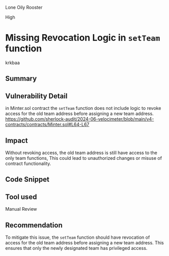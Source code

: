 Lone Oily Rooster

High

# Missing Revocation Logic in  `setTeam` function

krkbaa
## Summary

## Vulnerability Detail
in Minter.sol contract the `setTeam` function does not include logic to revoke access for the old team address before assigning a new team address.
https://github.com/sherlock-audit/2024-06-velocimeter/blob/main/v4-contracts/contracts/Minter.sol#L64-L67
## Impact 
Without revoking access, the old team address is still have access to the only team functions, This could lead to unauthorized changes or misuse of contract functionality.
## Code Snippet

## Tool used

Manual Review

## Recommendation
To mitigate this issue, the `setTeam` function should have revocation of access for the old team address before assigning a new team address. This ensures that only the newly designated team has privileged access.